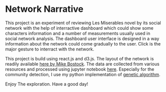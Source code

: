 # Network Narrative

This project is an experiment of reviewing Les Miserables novel by its social network with the help of interractive dashboard which could show some characters information and a number of measurements usually used in social network analysis. The dashboard user interface is designed in a way information about the network could come gradually to the user. Click is the major gesture to interract with the network. 

This project is build using react.js and d3.js. The layout of the network is readily available [here by Mike Bostock](https://observablehq.com/@d3/force-directed-graph). The data are collected from various resources and processed using jupyter notebook [here](https://github.com/hariswb/les-miserable-sna). Especially for the community detection, I use my python implementation of [genetic algorithm](https://github.com/hariswb/ga-community-detection). 

Enjoy The exploration. Have a good day!